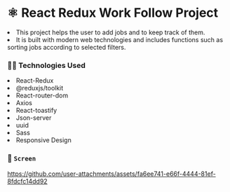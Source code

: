 # ⚛️ React Redux Work Follow Project

<li>This project helps the user to add jobs and to keep track of them.</li>
<li>It is built with modern web technologies and includes functions such as sorting jobs according to selected filters.</li>

### 🧑‍💻 Technologies Used

<li>React-Redux</li>
<li>@reduxjs/toolkit</li>
<li>React-router-dom</li>
<li>Axios</li>
<li>React-toastify</li>
<li>Json-server</li>
<li>uuid</li>
<li>Sass</li>
<li>Responsive Design</li>

### 🎥 `Screen`

https://github.com/user-attachments/assets/fa6ee741-e66f-4444-81ef-8fdcfc14dd92

